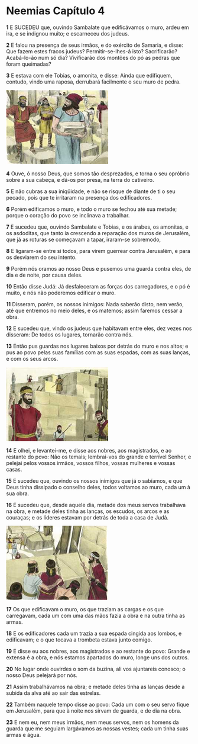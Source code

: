 # Neemias Capítulo 4

**1** 	E SUCEDEU que, ouvindo Sambalate que edificávamos o muro, ardeu em ira, e se indignou muito; e escarneceu dos judeus.

**2** 	E falou na presença de seus irmãos, e do exército de Samaria, e disse: Que fazem estes fracos judeus? Permitir-se-lhes-á isto? Sacrificarão? Acabá-lo-ão num só dia? Vivificarão dos montões do pó as pedras que foram queimadas?

**3** 	E estava com ele Tobias, o amonita, e disse: Ainda que edifiquem, contudo, vindo uma raposa, derrubará facilmente o seu muro de pedra.

![](../Images/SweetPublishing/16-2-5.jpg) 

**4** 	Ouve, ó nosso Deus, que somos tão desprezados, e torna o seu opróbrio sobre a sua cabeça, e dá-os por presa, na terra do cativeiro.

**5** 	E não cubras a sua iniqüidade, e não se risque de diante de ti o seu pecado, pois que te irritaram na presença dos edificadores.

**6** 	Porém edificamos o muro, e todo o muro se fechou até sua metade; porque o coração do povo se inclinava a trabalhar.

**7** 	E sucedeu que, ouvindo Sambalate e Tobias, e os árabes, os amonitas, e os asdoditas, que tanto ia crescendo a reparação dos muros de Jerusalém, que já as roturas se começavam a tapar, iraram-se sobremodo,

**8** 	E ligaram-se entre si todos, para virem guerrear contra Jerusalém, e para os desviarem do seu intento.

**9** 	Porém nós oramos ao nosso Deus e pusemos uma guarda contra eles, de dia e de noite, por causa deles.

**10** 	Então disse Judá: Já desfaleceram as forças dos carregadores, e o pó é muito, e nós não poderemos edificar o muro.

**11** 	Disseram, porém, os nossos inimigos: Nada saberão disto, nem verão, até que entremos no meio deles, e os matemos; assim faremos cessar a obra.

**12** 	E sucedeu que, vindo os judeus que habitavam entre eles, dez vezes nos disseram: De todos os lugares, tornarão contra nós.

**13** 	Então pus guardas nos lugares baixos por detrás do muro e nos altos; e pus ao povo pelas suas famílias com as suas espadas, com as suas lanças, e com os seus arcos.

![](../Images/SweetPublishing/16-4-2.jpg) 

**14** 	E olhei, e levantei-me, e disse aos nobres, aos magistrados, e ao restante do povo: Não os temais; lembrai-vos do grande e terrível Senhor, e pelejai pelos vossos irmãos, vossos filhos, vossas mulheres e vossas casas.

**15** 	E sucedeu que, ouvindo os nossos inimigos que já o sabíamos, e que Deus tinha dissipado o conselho deles, todos voltamos ao muro, cada um à sua obra.

**16** 	E sucedeu que, desde aquele dia, metade dos meus servos trabalhava na obra, e metade deles tinha as lanças, os escudos, os arcos e as couraças; e os líderes estavam por detrás de toda a casa de Judá.

![](../Images/SweetPublishing/16-4-3.jpg) 

**17** 	Os que edificavam o muro, os que traziam as cargas e os que carregavam, cada um com uma das mãos fazia a obra e na outra tinha as armas.

**18** 	E os edificadores cada um trazia a sua espada cingida aos lombos, e edificavam; e o que tocava a trombeta estava junto comigo.

**19** 	E disse eu aos nobres, aos magistrados e ao restante do povo: Grande e extensa é a obra, e nós estamos apartados do muro, longe uns dos outros.

**20** 	No lugar onde ouvirdes o som da buzina, ali vos ajuntareis conosco; o nosso Deus pelejará por nós.

**21** 	Assim trabalhávamos na obra; e metade deles tinha as lanças desde a subida da alva até ao sair das estrelas.

**22** 	Também naquele tempo disse ao povo: Cada um com o seu servo fique em Jerusalém, para que à noite nos sirvam de guarda, e de dia na obra.

**23** 	E nem eu, nem meus irmãos, nem meus servos, nem os homens da guarda que me seguiam largávamos as nossas vestes; cada um tinha suas armas e água.

